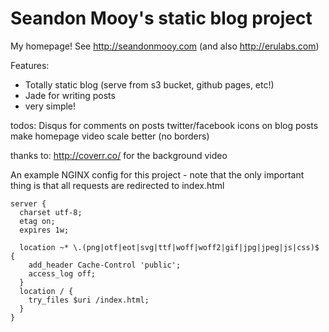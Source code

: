 # Seandon Mooy's static blog project

My homepage! See http://seandonmooy.com (and also http://erulabs.com)

Features:
  - Totally static blog (serve from s3 bucket, github pages, etc!)
  - Jade for writing posts
  - very simple!

todos:
  Disqus for comments on posts
  twitter/facebook icons on blog posts
  make homepage video scale better (no borders)

thanks to:
  http://coverr.co/ for the background video

An example NGINX config for this project - note that the only important thing is that all requests are redirected to index.html

```
server {
  charset utf-8;
  etag on;
  expires 1w;

  location ~* \.(png|otf|eot|svg|ttf|woff|woff2|gif|jpg|jpeg|js|css)$ {
    add_header Cache-Control 'public';
    access_log off;
  }
  location / {
    try_files $uri /index.html;
  }
}
```
